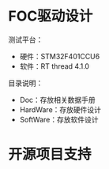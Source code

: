 # FOC驱动设计

测试平台：

* 硬件：STM32F401CCU6
* 软件：RT thread 4.1.0

目录说明：

* Doc：存放相关数据手册
* HardWare：存放硬件设计
* SoftWare：存放软件设计





# 开源项目支持





